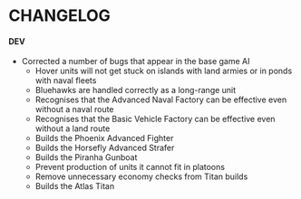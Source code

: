 # CHANGELOG

#### DEV

- Corrected a number of bugs that appear in the base game AI
  - Hover units will not get stuck on islands with land armies or in ponds with naval fleets
  - Bluehawks are handled correctly as a long-range unit
  - Recognises that the Advanced Naval Factory can be effective even without a naval route
  - Recognises that the Basic Vehicle Factory can be effective even without a land route
  - Builds the Phoenix Advanced Fighter
  - Builds the Horsefly Advanced Strafer
  - Builds the Piranha Gunboat
  - Prevent production of units it cannot fit in platoons
  - Remove unnecessary economy checks from Titan builds
  - Builds the Atlas Titan
